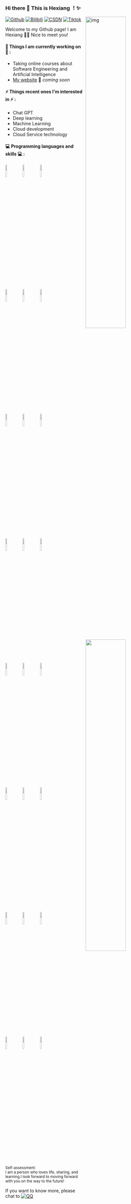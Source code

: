 

### Hi there 👋 This is Hexiang ！✨ 
<img align="right" alt="img" src="https://img-blog.csdnimg.cn/5c63dc7bafd64824ac45bfe3d86d026e.png" width="50%" height="auto" />

[![Github](https://img.shields.io/badge/-Github-000?style=flat&logo=Github&logoColor=white)](https://github.com/hexiang10)
[![Bilibili](https://img.shields.io/badge/-Bilibili-blue?style=flat&logo=Bilibili&logoColor=pink)](https://space.bilibili.com/495642569)
[![CSDN](https://img.shields.io/badge/-CSDN-c14438?style=flat&logo=Coil&logoColor=white)](https://blog.csdn.net/HXBest)
[![Tiktok](https://img.shields.io/badge/-Tiktok-000?style=flat&logo=Tiktok&logoColor=white)](https://img-blog.csdnimg.cn/171ec1f211204eac90ec6646a113cd85.jpeg)

Welcome to my Github page! I am Hexiang 🙋‍♂️ Nice to meet you! 


#### 🌱 Things I am currently working on 🌱 : 

- Taking online courses about Software Engineering and Artificial Intelligence
- [My website](https://hexiang10.github.io/hexiang10/) 🚀 *coming soon*


#### ⚡ Things recent ones I'm interested in ⚡ : 

- Chat GPT
- Deep learning
- Machine Learning 
- Cloud development
- Cloud Service technology

#### :computer: Programming languages and skills :computer: : 

<p>
<img width="50%" align="right" src="https://github-readme-stats.vercel.app/api?username=hexiang10&hide_title=true&hide_border=true&show_icons=true&include_all_commits=true" />
<img width="50%" align="right" src="https://github-readme-stats.vercel.app/api/top-langs/?username=hexiang10&hide_title=true&hide_border=true&layout=compact&local=cn" />
<code><img width="10%" src="https://www.vectorlogo.zone/logos/java/java-horizontal.svg"></code>
<code><img width="10%" src="https://www.vectorlogo.zone/logos/cmake/cmake-ar21.svg"></code>
<code><img width="10%" src="https://www.vectorlogo.zone/logos/python/python-horizontal.svg"></code>
<br />
<code><img width="10%" src="https://www.vectorlogo.zone/logos/springio/springio-ar21.svg"></code>
<code><img width="10%" src="https://www.vectorlogo.zone/logos/alibabacloud/alibabacloud-ar21.svg"></code>
<code><img width="10%" src="https://www.vectorlogo.zone/logos/mysql/mysql-ar21.svg"></code>
<br />
<code><img width="10%" src="https://www.vectorlogo.zone/logos/redis/redis-ar21.svg"></code>
<code><img width="10%" src="https://www.vectorlogo.zone/logos/mongodb/mongodb-ar21.svg"></code>
<code><img width="10%" src="https://www.vectorlogo.zone/logos/elastic/elastic-ar21.svg"></code>
<br />
<code><img width="10%" src="https://www.vectorlogo.zone/logos/rabbitmq/rabbitmq-ar21.svg"></code>
<code><img width="10%" src="https://www.vectorlogo.zone/logos/minioio/minioio-ar21.svg"></code>
<code><img width="10%" src="https://www.vectorlogo.zone/logos/nginx/nginx-ar21.svg"></code>
<br />
<code><img width="10%" src="https://www.vectorlogo.zone/logos/git-scm/git-scm-ar21.svg"></code>
<code><img width="10%" src="https://gitcode.net/HXBest/storage/raw/images/svg/maven.svg"></code>
<code><img width="10%" src="https://www.vectorlogo.zone/logos/jenkins/jenkins-ar21.svg"></code>
<br />
<code><img width="10%" src="https://www.vectorlogo.zone/logos/linuxfoundation/linuxfoundation-ar21.svg"></code>
<code><img width="10%" src="https://www.vectorlogo.zone/logos/centos/centos-ar21.svg"></code>
<code><img width="10%" src="https://www.vectorlogo.zone/logos/docker/docker-ar21.svg"></code>
<br />
<code><img width="10%" src="https://www.vectorlogo.zone/logos/vuejs/vuejs-ar21.svg"></code>
<code><img width="10%" src="https://www.vectorlogo.zone/logos/js_webpack/js_webpack-ar21.svg"></code>
<code><img width="10%" src="https://www.vectorlogo.zone/logos/nodejs/nodejs-ar21.svg"></code>
<br />
<code><img width="10%" src="https://www.vectorlogo.zone/logos/jetbrains/jetbrains-ar21.svg"></code>
<code><img width="10%" src="https://www.vectorlogo.zone/logos/eclipse/eclipse-ar21.svg"></code>
<code><img width="10%" src="https://www.vectorlogo.zone/logos/visualstudio_code/visualstudio_code-ar21.svg"></code>
</p>


<sub>Self-assessment: <br/>I am a person who loves life, sharing, and learning.I look forward to moving forward with you on the way to the future!</sub>

If you want to know more, please chat to [![QQ](https://img.shields.io/badge/-172837855-white?style=flat&logo=tencentqq&logoColor=black)](https://img.picgo.net/2024/07/28/qq-codea5d818b5767855a7.jpg)

